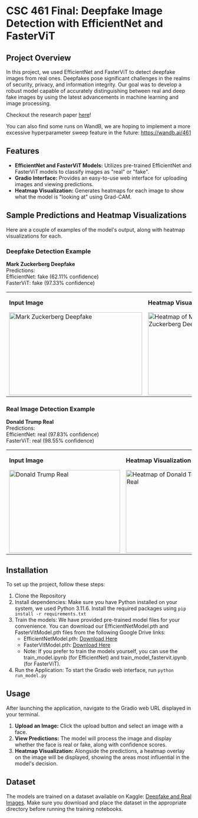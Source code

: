 # CSC 461 Final: Deepfake Image Detection with EfficientNet and FasterViT

## Project Overview
In this project, we used EfficientNet and FasterViT to detect deepfake images from real ones. Deepfakes pose significant challenges in the realms of security, privacy, and information integrity. Our goal was to develop a robust model capable of accurately distinguishing between real and deep fake images by using the latest advancements in machine learning and image processing.

Checkout the research paper [here](https://docs.google.com/document/d/1Duh0sKFxBPB-_-t1U8HRtR3py7OVKb715McTbgyHh7Q/edit?usp=sharing)!

You can also find some runs on WandB, we are hoping to implement a more excessive hyperparameter sweep feature in the future: https://wandb.ai/461

## Features
- **EfficientNet and FasterViT Models:** Utilizes pre-trained EfficientNet and FasterViT models to classify images as "real" or "fake".
- **Gradio Interface:** Provides an easy-to-use web interface for uploading images and viewing predictions.
- **Heatmap Visualization:** Generates heatmaps for each image to show what the model is "looking at" using Grad-CAM.

## Sample Predictions and Heatmap Visualizations 
Here are a couple of examples of the model's output, along with heatmap visualizations for each.

### Deepfake Detection Example
**Mark Zuckerberg Deepfake**  
Predictions:  
EfficientNet: fake (62.11% confidence)  
FasterViT: fake (97.33% confidence)

<table>
  <tr>
    <td>
      <p><strong>Input Image</strong></p>
      <img src="images/mark-zuckerberg-deepfake.webp" alt="Mark Zuckerberg Deepfake" width="361" height="224"/>
    </td>
    <td>
      <p><strong>Heatmap Visualization</strong></p>
      <img src="images/mark-zuckerberg-deepfake-heatmap.png" alt="Heatmap of Mark Zuckerberg Deepfake" width="224" height="224"/>
    </td>
  </tr>
</table>

### Real Image Detection Example
**Donald Trump Real**  
Predictions:  
EfficientNet: real (97.83% confidence)  
FasterViT: real (98.55% confidence)

<table>
  <tr>
    <td>
      <p><strong>Input Image</strong></p>
      <img src="images/donald-trump-real.jpg" alt="Donald Trump Real" width="301" height="224"/>
    </td>
    <td>
      <p><strong>Heatmap Visualization</strong></p>
      <img src="images/donald-trump-real-heatmap.png" alt="Heatmap of Donald Trump Real" width="224" height="224"/>
    </td>
  </tr>
</table>


## Installation
To set up the project, follow these steps:
1. Clone the Repository
2. Install dependencies:
Make sure you have Python installed on your system, we used Python 3.11.6. Install the required packages using `pip install -r requirements.txt`
3. Train the models:
We have provided pre-trained model files for your convenience. You can download our EfficientNetModel.pth and FasterVitModel.pth files from the following Google Drive links:
    - EfficientNetModel.pth: [Download Here](https://drive.google.com/file/d/1xVW50FY02utzv_ux-474tNXU8d7giKkD/view?usp=sharing)
    - FasterVitModel.pth: [Download Here](https://drive.google.com/file/d/120Lz6ueJEPzhTHkxA58kmwtU6IY6O6NX/view?usp=sharing)
    - Note: If you prefer to train the models yourself, you can use the train_model.ipynb (for EfficientNet) and train_model_fastervit.ipynb (for FasterViT).
4. Run the Application:
To start the Gradio web interface, run `python run_model.py`

## Usage
After launching the application, navigate to the Gradio web URL displayed in your terminal.
1. **Upload an Image:** Click the upload button and select an image with a face.
2. **View Predictions:** The model will process the image and display whether the face is real or fake, along with confidence scores.
3. **Heatmap Visualization:** Alongside the predictions, a heatmap overlay on the image will be displayed, showing the areas most influential in the model's decision.

## Dataset
The models are trained on a dataset available on Kaggle: [Deepfake and Real Images](https://www.kaggle.com/datasets/manjilkarki/deepfake-and-real-images). Make sure you download and place the dataset in the appropriate directory before running the training notebooks.

